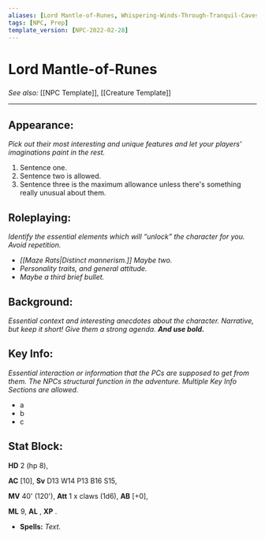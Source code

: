 ```yaml
---
aliases: [Lord Mantle-of-Runes, Whispering-Winds-Through-Tranquil-Caves]
tags: [NPC, Prep]
template_version: [NPC-2022-02-28]
---
```

# Lord Mantle-of-Runes
###
*See also:* [[NPC Template]], [[Creature Template]]
___
## **Appearance**: 
*Pick out their most interesting and unique features and let your players’ imaginations paint in the rest.*
1. Sentence one.
2. Sentence two is allowed.
3. Sentence three is the maximum allowance unless there's something really unusual about them. 

## **Roleplaying**: 
*Identify the essential elements which will “unlock” the character for you. Avoid repetition.*
- *[[Maze Rats|Distinct mannerism.]] Maybe two.*
- *Personality traits, and general attitude.*
- *Maybe a third brief bullet.*

## **Background**: 
*Essential context and interesting anecdotes about the character. Narrative, but keep it short! Give them a strong agenda. **And use bold.***

## **Key Info**:
*Essential interaction or information that the PCs are supposed to get from them. The NPCs structural function in the adventure. Multiple Key Info Sections are allowed.*
- a
- b
- c

## **Stat Block**: 

**HD** 2 (hp 8),

**AC** [10], 
**Sv** D13 W14 P13 B16 S15, 

**MV** 40' (120'),
**Att** 1 x claws (1d6), **AB** [+0],

**ML** 9, **AL** , **XP** .

- **Spells:** *Text.*